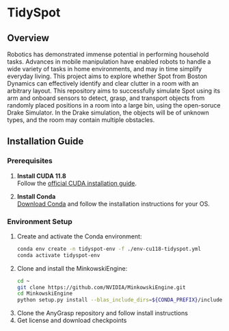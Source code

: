# TidySpot

## Overview

Robotics has demonstrated immense potential in performing household tasks. 
Advances in mobile manipulation have enabled robots to handle a wide variety of tasks in home environments, and may in time simplify everyday living. This project aims to explore whether Spot from Boston Dynamics can effectively identify and clear clutter in a room with an arbitrary layout. 
This repository aims to successfully simulate Spot using its arm and onboard sensors to detect, grasp, and transport objects from randomly placed positions in a room into a large bin, using the open-soruce Drake Simulator. 
In the Drake simulation, the objects will be of unknown types, and the room may contain multiple obstacles.

## Installation Guide

### Prerequisites
1. **Install CUDA 11.8**  
   Follow the [official CUDA installation guide](https://developer.nvidia.com/cuda-toolkit).
   
2. **Install Conda**  
   [Download Conda](https://docs.anaconda.com/anaconda/install/linux/) and follow the installation instructions for your OS.

### Environment Setup
1. Create and activate the Conda environment:
   ```bash
   conda env create -n tidyspot-env -f ./env-cu118-tidyspot.yml
   conda activate tidyspot-env
2. Clone and install the MinkowskiEngine:
   ```bash
   cd ~
   git clone https://github.com/NVIDIA/MinkowskiEngine.git
   cd MinkowskiEngine
   python setup.py install --blas_include_dirs=${CONDA_PREFIX}/include --blas=openblas
3. Clone the AnyGrasp repository and follow install instructions
4. Get license and download checkpoints
